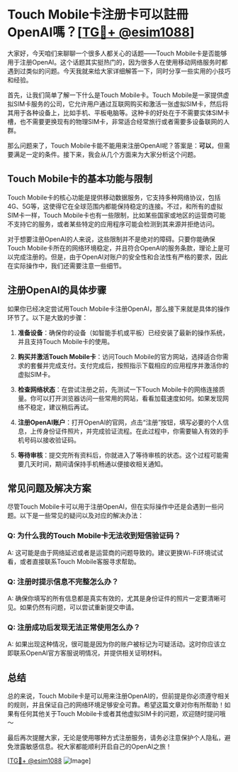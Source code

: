 # Touch Mobile卡注册卡可以註冊OpenAI嗎？[[TG💪+ @esim1088](https://t.me/s/esim1088)]

大家好，今天咱们来聊聊一个很多人都关心的话题——Touch Mobile卡是否能够用于注册OpenAI。这个话题其实挺热门的，因为很多人在使用移动网络服务时都遇到过类似的问题。今天我就来给大家详细解答一下，同时分享一些实用的小技巧和经验。

首先，让我们简单了解一下什么是Touch Mobile卡。Touch Mobile是一家提供虚拟SIM卡服务的公司，它允许用户通过互联网购买和激活一张虚拟SIM卡，然后将其用于各种设备上，比如手机、平板电脑等。这种卡的好处在于不需要实体SIM卡槽，也不需要更换现有的物理SIM卡，非常适合经常旅行或者需要多设备联网的人群。

那么问题来了，Touch Mobile卡能不能用来注册OpenAI呢？答案是：**可以**，但需要满足一定的条件。接下来，我会从几个方面来为大家分析这个问题。

## Touch Mobile卡的基本功能与限制

Touch Mobile卡的核心功能是提供移动数据服务，它支持多种网络协议，包括4G、5G等，这使得它在全球范围内都能保持稳定的连接。不过，和所有的虚拟SIM卡一样，Touch Mobile卡也有一些限制，比如某些国家或地区的运营商可能不支持它的服务，或者某些特定的应用程序可能会检测到其来源并拒绝访问。

对于想要注册OpenAI的人来说，这些限制并不是绝对的障碍。只要你能确保Touch Mobile卡所在的网络环境稳定，并且符合OpenAI的服务条款，理论上是可以完成注册的。但是，由于OpenAI对账户的安全性和合法性有严格的要求，因此在实际操作中，我们还需要注意一些细节。

## 注册OpenAI的具体步骤

如果你已经决定尝试用Touch Mobile卡注册OpenAI，那么接下来就是具体的操作环节了。以下是大致的步骤：

1. **准备设备**：确保你的设备（如智能手机或平板）已经安装了最新的操作系统，并且支持Touch Mobile卡的使用。
   
2. **购买并激活Touch Mobile卡**：访问Touch Mobile的官方网站，选择适合你需求的套餐并完成支付。支付完成后，按照指示下载相应的应用程序并激活你的虚拟SIM卡。

3. **检查网络状态**：在尝试注册之前，先测试一下Touch Mobile卡的网络连接质量。你可以打开浏览器访问一些常用的网站，看看加载速度如何。如果发现网络不稳定，建议稍后再试。

4. **注册OpenAI账户**：打开OpenAI的官网，点击“注册”按钮，填写必要的个人信息，上传身份证件照片，并完成验证流程。在此过程中，你需要输入有效的手机号码以接收验证码。

5. **等待审核**：提交完所有资料后，你就进入了等待审核的状态。这个过程可能需要几天时间，期间请保持手机畅通以便接收相关通知。

## 常见问题及解决方案

尽管Touch Mobile卡可以用于注册OpenAI，但在实际操作中还是会遇到一些问题。以下是一些常见的疑问以及对应的解决办法：

### Q: 为什么我的Touch Mobile卡无法收到短信验证码？

A: 这可能是由于网络延迟或者是运营商的问题导致的。建议更换Wi-Fi环境试试看，或者直接联系Touch Mobile客服寻求帮助。

### Q: 注册时提示信息不完整怎么办？

A: 确保你填写的所有信息都是真实有效的，尤其是身份证件的照片一定要清晰可见。如果仍然有问题，可以尝试重新提交申请。

### Q: 注册成功后发现无法正常使用怎么办？

A: 如果出现这种情况，很可能是因为你的账户被标记为可疑活动。这时你应该立即联系OpenAI官方客服说明情况，并提供相关证明材料。

## 总结

总的来说，Touch Mobile卡是可以用来注册OpenAI的，但前提是你必须遵守相关的规则，并且保证自己的网络环境足够安全可靠。希望这篇文章对你有所帮助！如果有任何其他关于Touch Mobile卡或者其他虚拟SIM卡的问题，欢迎随时提问哦～

最后再次提醒大家，无论是使用哪种方式注册服务，请务必注意保护个人隐私，避免泄露敏感信息。祝大家都能顺利开启自己的OpenAI之旅！

[[TG💪+ @esim1088](https://t.me/s/esim1088) ![Image](https://i.postimg.cc/4NQfJmqS/Snipaste-2025-05-13-00-14-12.png)]